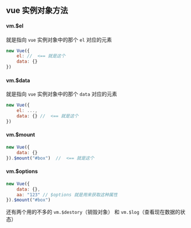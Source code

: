 ## vue 实例对象方法

#### vm.$el

就是指向 `vue` 实例对象中的那个 `el` 对应的元素

```js
new Vue({
    el: //  <== 就是这个
    data: {}
})
```

#### vm.$data

就是指向 `vue` 实例对象中的那个 `data` 对应的元素

```js
new Vue({
    el: ...,
    data: {} //  <== 就是这个
})
```

#### vm.$mount

```js
new Vue({
    data: {} 
}).$mount("#box")  //  <== 就是这个
```

#### vm.$options

```js
new Vue({
    data: {},
    aa: "123" // $options 就是用来获取这种属性
}).$mount("#box")  
```

还有两个用的不多的 `vm.$destory`（销毁对象） 和 `vm.$log`（查看现在数据的状态）


